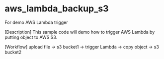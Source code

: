 # aws_lambda_backup_s3
For demo AWS Lambda trigger

[Description]
This sample code will demo how to trigger AWS Lambda by putting object to AWS S3.

[Workflow]
upload file -> s3 bucket1 -> trigger Lambda -> copy object -> s3 bucket2

